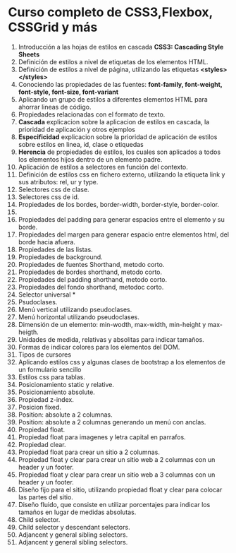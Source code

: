 # Curso completo de CSS3,Flexbox, CSSGrid y más

1. Introducción a las hojas de estilos en cascada **CSS3: Cascading Style Sheets**
2. Definición de estilos a nivel de etiquetas de los elementos HTML.
3. Definición de estilos a nivel de página, utilizando las etiquetas **&lt;styles&gt;&lt;/styles&gt;**
4. Conociendo las propiedades de las fuentes: **font-family, font-weight, font-style, font-size, font-variant**
5. Aplicando un grupo de estilos a diferentes elementos HTML para ahorrar lineas de código.
6. Propiedades relacionadas con el formato de texto.
7. **Cascada** explicacion sobre la aplicacion de estilos en cascada, la prioridad de aplicación y otros ejemplos
8. **Especificidad** explicacion sobre la prioridad de aplicación de estilos sobre estilos en linea, id, clase o etiquedas
8. **Herencia** de propiedades de estilos, los cuales son aplicados a todos los elementos hijos dentro de un elemento padre.
9. Aplicación de estilos a selectores en función del contexto.
10. Definición de estilos css en fichero externo, utilizando la etiqueta link y sus atributos: rel, ur y type.
11. Selectores css de clase.
12. Selectores css de id.
13. Propiedades de los bordes, border-width, border-style, border-color.
14. 
15. Propiedades del padding para generar espacios entre el elemento y su borde.
16. Propiedades del margen para generar espacio entre elementos html, del borde hacia afuera.
17. Propiedades de las listas.
18. Propiedades de background.
19. Propiedades de fuentes Shorthand, metodo corto.
20. Propiedades de bordes shorthand, metodo corto. 
21. Propiedades del padding shorthand, metodo corto.
22. Propiedades del fondo shorthand, metodoc corto.
23. Selector universal *
24. Psudoclases.
26. Menú vertical utilizando pseudoclases.
27. Menú horizontal utilizando pseudoclases.
28. Dimensión de un elemento: min-wodth, max-width, min-height y max-heigth.
29. Unidades de medida, relativas y absolitas para indicar tamaños.
30. Formas de indicar colores para los elementos del DOM.
31. Tipos de cursores
32. Aplicando estilos css y algunas clases de bootstrap a los elementos de un formulario sencillo
33. Estilos css para tablas.
34. Posicionamiento static y relative.
35. Posicionamiento absolute.
36. Propiedad z-index.
37. Posicion fixed.
38. Position: absolute a 2 columnas.
39. Position: absolute a 2 columnas generando un menú con anclas.
40. Propiedad float.
41. Propiedad float para imagenes y letra capital en parrafos.
42. Propiedad clear.
43. Propiedad float para crear un sitio a 2 columnas.
44. Propiedad float y clear para crear un sitio web a 2 columnas con un header y un footer.
45. Propiedad float y clear para crear un sitio web a 3 columnas con un header y un footer.
46. Diseño fijo para el sitio, utilizando propiedad float y clear para colocar las partes del sitio.
47. Diseño fluido, que consiste en utilizar porcentajes para indicar los tamaños en lugar de medidas absolutas.
48. Child selector.
49. Child selector y descendant selectors.
50. Adjancent y general sibling selectors.
51. Adjancent y general sibling selectors.